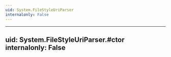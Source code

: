 ```yaml
---
uid: System.FileStyleUriParser
internalonly: False
---
```


---
uid: System.FileStyleUriParser.#ctor
internalonly: False
---
